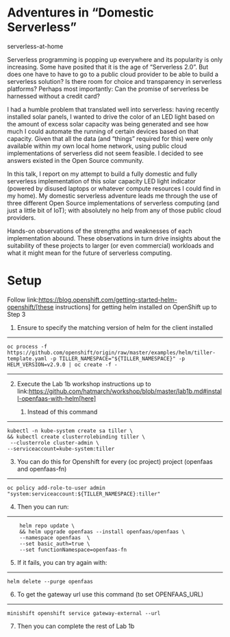 # Adventures in “Domestic Serverless”
serverless-at-home

Serverless programming is popping up everywhere and its popularity is only increasing.  Some have posited that it is the age of “Serverless 2.0”.  But does one have to have to go to a public cloud provider to be able to build a serverless solution?  Is there room for choice and transparency in serverless platforms?  Perhaps most importantly: Can the promise of serverless be harnessed without a credit card?

I had a humble problem that translated well into serverless: having recently installed solar panels, I wanted to drive the color of an LED light based on the amount of excess solar capacity was being generated and see how much I could automate the running of certain devices based on that capacity.  Given that all the data (and “things” required for this) were only available within my own local home network, using public cloud implementations of serverless did not seem feasible.  I decided to see answers existed in the Open Source community.

In this talk, I report on my attempt to build a fully domestic and fully serverless implementation of this solar capacity LED light indicator (powered by disused laptops or whatever compute resources I could find in my home).  My domestic serverless adventure leads me through the use of three different Open Source implementations of serverless computing (and just a little bit of IoT); with absolutely no help from any of those public cloud providers.  

Hands-on observations of the strengths and weaknesses of each implementation abound.  These observations in turn drive insights about the suitability of these projects to larger (or even commercial) workloads and what it might mean for the future of serverless computing.

# Setup

Follow link:https://blog.openshift.com/getting-started-helm-openshift/[these instructions] for getting helm installed on OpenShift up to Step 3

1. Ensure to specify the matching version of helm for the client installed
----
    oc process -f https://github.com/openshift/origin/raw/master/examples/helm/tiller-template.yaml -p TILLER_NAMESPACE="${TILLER_NAMESPACE}" -p HELM_VERSION=v2.9.0 | oc create -f -
----

2. Execute the Lab 1b workshop instructions up to link:https://github.com/hatmarch/workshop/blob/master/lab1b.md#install-openfaas-with-helm[here]

    1. Instead of this command
----
    kubectl -n kube-system create sa tiller \
    && kubectl create clusterrolebinding tiller \
     --clusterrole cluster-admin \
    --serviceaccount=kube-system:tiller
    
3. You can do this for Openshift for every (oc project) project (openfaas and openfaas-fn)
----
    oc policy add-role-to-user admin "system:serviceaccount:${TILLER_NAMESPACE}:tiller"
4. Then you can run:
----
        helm repo update \
        && helm upgrade openfaas --install openfaas/openfaas \
        --namespace openfaas  \
        --set basic_auth=true \
        --set functionNamespace=openfaas-fn
5. If it fails, you can try again with:
----
    helm delete --purge openfaas

6. To get the gateway url use this command (to set OPENFAAS_URL)
----
    minishift openshift service gateway-external --url

7. Then you can complete the rest of Lab 1b
